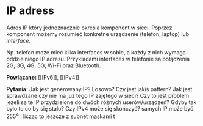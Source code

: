 # IP adress
Adres IP który jednoznacznie określa komponent w sieci. Poprzez komponent możemy rozumieć konkretne urządzenie (telefon, laptop) lub *interface*. 

Np. telefon może mieć kilka interfaces w sobie, a każdy z nich wymaga oddzielniego IP adresu. Przykładami interfaces w telefonie są połączenia 2G, 3G, 4G, 5G, Wi-Fi oraz Bluetooth. 

**Powiązane:**
[[IPv6]], [[IPv4]]

**Pytania:**
Jak jest generowany IP? Losowo? Czy jest jakiś pattern?
Jak jest sprawdzane czy nie ma już tego IP zajętego w sieci? 
Czy to jest problem jeżeli są te IP przydzielone do dwóch różnych userów/urządzeń?
Gdyby tak było to co by się stało?
Czy IPv4 może się skończyć? samych IP może być $255^{4}$ i licząc to jeszcze z subnet maskami t
